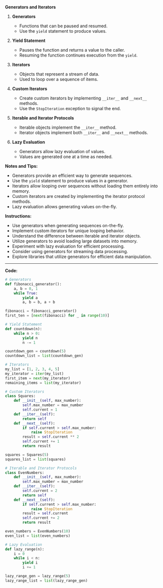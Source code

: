 **Generators and Iterators**

1. **Generators**
   - Functions that can be paused and resumed.
   - Use the `yield` statement to produce values.
   
2. **Yield Statement**
   - Pauses the function and returns a value to the caller.
   - Resuming the function continues execution from the `yield`.
   
3. **Iterators**
   - Objects that represent a stream of data.
   - Used to loop over a sequence of items.
   
4. **Custom Iterators**
   - Create custom iterators by implementing `__iter__` and `__next__` methods.
   - Use the `StopIteration` exception to signal the end.
   
5. **Iterable and Iterator Protocols**
   - Iterable objects implement the `__iter__` method.
   - Iterator objects implement both `__iter__` and `__next__` methods.
   
6. **Lazy Evaluation**
   - Generators allow lazy evaluation of values.
   - Values are generated one at a time as needed.

**Notes and Tips:**
- Generators provide an efficient way to generate sequences.
- Use the `yield` statement to produce values in a generator.
- Iterators allow looping over sequences without loading them entirely into memory.
- Custom iterators are created by implementing the iterator protocol methods.
- Lazy evaluation allows generating values on-the-fly.

**Instructions:**
- Use generators when generating sequences on-the-fly.
- Implement custom iterators for unique looping behavior.
- Understand the difference between iterable and iterator objects.
- Utilize generators to avoid loading large datasets into memory.
- Experiment with lazy evaluation for efficient processing.
- Consider using generators for streaming data processing.
- Explore libraries that utilize generators for efficient data manipulation.

---
**Code:**
```python
# Generators
def fibonacci_generator():
    a, b = 0, 1
    while True:
        yield a
        a, b = b, a + b

fibonacci = fibonacci_generator()
first_ten = [next(fibonacci) for _ in range(10)]

# Yield Statement
def countdown(n):
    while n > 0:
        yield n
        n -= 1

countdown_gen = countdown(5)
countdown_list = list(countdown_gen)

# Iterators
my_list = [1, 2, 3, 4, 5]
my_iterator = iter(my_list)
first_item = next(my_iterator)
remaining_items = list(my_iterator)

# Custom Iterators
class Squares:
    def __init__(self, max_number):
        self.max_number = max_number
        self.current = 1
    def __iter__(self):
        return self
    def __next__(self):
        if self.current > self.max_number:
            raise StopIteration
        result = self.current ** 2
        self.current += 1
        return result

squares = Squares(5)
squares_list = list(squares)

# Iterable and Iterator Protocols
class EvenNumbers:
    def __init__(self, max_number):
        self.max_number = max_number
    def __iter__(self):
        self.current = 2
        return self
    def __next__(self):
        if self.current > self.max_number:
            raise StopIteration
        result = self.current
        self.current += 2
        return result

even_numbers = EvenNumbers(10)
even_list = list(even_numbers)

# Lazy Evaluation
def lazy_range(n):
    i = 0
    while i < n:
        yield i
        i += 1

lazy_range_gen = lazy_range(5)
lazy_range_list = list(lazy_range_gen)
```

